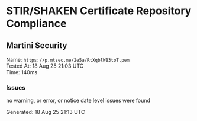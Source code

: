 # STIR/SHAKEN Certificate Repository Compliance

## Martini Security

Name: `https://p.mtsec.me/2e5a/RtXqblW83toT.pem`\
Tested At: 18 Aug 25 21:03 UTC\
Time: 140ms

### Issues

no warning, or error, or notice date level issues were found

Generated: 18 Aug 25 21:13 UTC